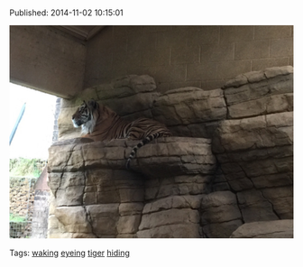 
# 

Published: 2014-11-02 10:15:01

![](101570033492-0.jpg)

Tags: [waking](tag-waking.md) [eyeing](tag-eyeing.md) [tiger](tag-tiger.md) [hiding](tag-hiding.md)
